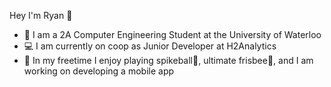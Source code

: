 Hey I'm Ryan 👋
- 🏫 I am a 2A Computer Engineering Student at the University of Waterloo 
- 💻 I am currently on coop as Junior Developer at H2Analytics 
- 📱 In my freetime I enjoy playing spikeball🏐, ultimate frisbee🥏, and I am working on developing a mobile app

